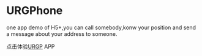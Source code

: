 # URGPhone
one app demo of H5+,you can call somebody,konw your position and send a message about your address to someone.

[URGP]:https://github.com/wyQAQ/URGPhone/blob/master/blob/master/H538BF08C_0928153324.apk?raw=true
点击体验[URGP] APP
